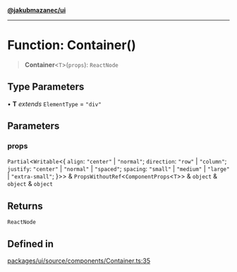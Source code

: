 [**@jakubmazanec/ui**](../README.md)

---

# Function: Container()

> **Container**\<`T`\>(`props`): `ReactNode`

## Type Parameters

• **T** _extends_ `ElementType` = `"div"`

## Parameters

### props

`Partial`\<`Writable`\<\{ `align`: `"center"` \| `"normal"`; `direction`: `"row"` \| `"column"`;
`justify`: `"center"` \| `"normal"` \| `"spaced"`; `spacing`: `"small"` \| `"medium"` \| `"large"`
\| `"extra-small"`; \}\>\> & `PropsWithoutRef`\<`ComponentProps`\<`T`\>\> & `object` & `object` &
`object`

## Returns

`ReactNode`

## Defined in

[packages/ui/source/components/Container.ts:35](https://github.com/jakubmazanec/tools/blob/077fa4993ebe623b1c463499cc41912353ae6eb1/packages/ui/source/components/Container.ts#L35)
